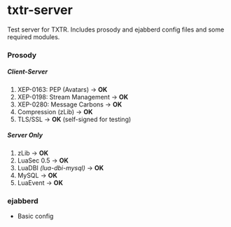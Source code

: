 # txtr-server

Test server for TXTR. Includes prosody and ejabberd config files and some required modules.

### Prosody

##### Client-Server
1. XEP-0163: PEP (Avatars) -> **OK**
2. XEP-0198: Stream Management -> **OK**
3. XEP-0280: Message Carbons -> **OK**
4. Compression (zLib) -> **OK**
5. TLS/SSL -> **OK** (self-signed for testing)

##### Server Only
1. zLib -> **OK**
2. LuaSec 0.5 -> **OK**
3. LuaDBI *(lua-dbi-mysql)* -> **OK**
4. MySQL -> **OK**
5. LuaEvent -> **OK**

### ejabberd
* Basic config
